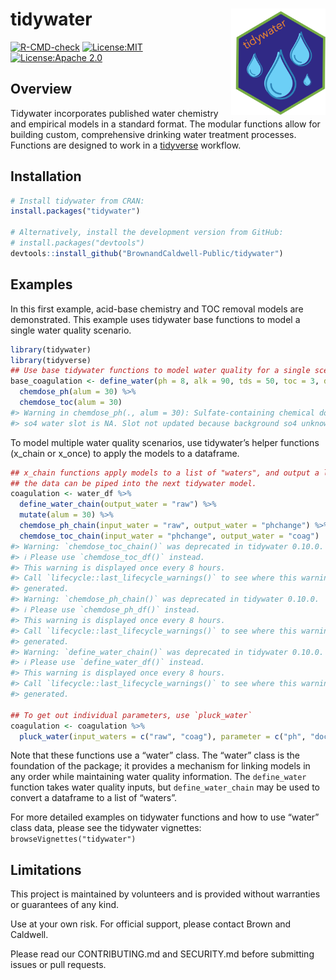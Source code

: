 
<!-- README.md is generated from README.Rmd. Please edit that file -->

# tidywater <img src="man/figures/tidywaterlogo.png" align="right" height = "170" />

<!-- badges: start -->

[![R-CMD-check](https://github.com/BrownandCaldwell-Public/tidywater/actions/workflows/R-CMD-check.yaml/badge.svg)](https://github.com/BrownandCaldwell-Public/tidywater/actions/workflows/R-CMD-check.yaml)
[![License:MIT](https://img.shields.io/badge/License-MIT-yellow.svg)](https://github.com/BrownandCaldwell-Public/tidywater/tree/main?tab=License-2-ov-file#mit-license)
[![License:Apache
2.0](https://img.shields.io/badge/license-Apache%20License%202.0-blue)](https://github.com/BrownandCaldwell-Public/tidywater/tree/main?tab=License-2-ov-file#mit-license)
<!-- badges: end -->

## Overview

Tidywater incorporates published water chemistry and empirical models in
a standard format. The modular functions allow for building custom,
comprehensive drinking water treatment processes. Functions are designed
to work in a [tidyverse](https://www.tidyverse.org/) workflow.

## Installation

``` r
# Install tidywater from CRAN:
install.packages("tidywater")

# Alternatively, install the development version from GitHub:
# install.packages("devtools")
devtools::install_github("BrownandCaldwell-Public/tidywater")
```

## Examples

In this first example, acid-base chemistry and TOC removal models are
demonstrated. This example uses tidywater base functions to model a
single water quality scenario.

``` r
library(tidywater)
library(tidyverse)
## Use base tidywater functions to model water quality for a single scenario.
base_coagulation <- define_water(ph = 8, alk = 90, tds = 50, toc = 3, doc = 2.8, uv254 = 0.08) %>%
  chemdose_ph(alum = 30) %>%
  chemdose_toc(alum = 30)
#> Warning in chemdose_ph(., alum = 30): Sulfate-containing chemical dosed, but
#> so4 water slot is NA. Slot not updated because background so4 unknown.
```

To model multiple water quality scenarios, use tidywater’s helper
functions (x_chain or x_once) to apply the models to a dataframe.

``` r
## x_chain functions apply models to a list of "waters", and output a list of "waters" so that
## the data can be piped into the next tidywater model.
coagulation <- water_df %>%
  define_water_chain(output_water = "raw") %>%
  mutate(alum = 30) %>%
  chemdose_ph_chain(input_water = "raw", output_water = "phchange") %>%
  chemdose_toc_chain(input_water = "phchange", output_water = "coag")
#> Warning: `chemdose_toc_chain()` was deprecated in tidywater 0.10.0.
#> ℹ Please use `chemdose_toc_df()` instead.
#> This warning is displayed once every 8 hours.
#> Call `lifecycle::last_lifecycle_warnings()` to see where this warning was
#> generated.
#> Warning: `chemdose_ph_chain()` was deprecated in tidywater 0.10.0.
#> ℹ Please use `chemdose_ph_df()` instead.
#> This warning is displayed once every 8 hours.
#> Call `lifecycle::last_lifecycle_warnings()` to see where this warning was
#> generated.
#> Warning: `define_water_chain()` was deprecated in tidywater 0.10.0.
#> ℹ Please use `define_water_df()` instead.
#> This warning is displayed once every 8 hours.
#> Call `lifecycle::last_lifecycle_warnings()` to see where this warning was
#> generated.

## To get out individual parameters, use `pluck_water`
coagulation <- coagulation %>%
  pluck_water(input_waters = c("raw", "coag"), parameter = c("ph", "doc"))
```

Note that these functions use a “water” class. The “water” class is the
foundation of the package; it provides a mechanism for linking models in
any order while maintaining water quality information. The
`define_water` function takes water quality inputs, but
`define_water_chain` may be used to convert a dataframe to a list of
“waters”.

For more detailed examples on tidywater functions and how to use “water”
class data, please see the tidywater vignettes:
`browseVignettes("tidywater")`

## Limitations

This project is maintained by volunteers and is provided without
warranties or guarantees of any kind.

Use at your own risk. For official support, please contact Brown and
Caldwell.

Please read our CONTRIBUTING.md and SECURITY.md before submitting issues
or pull requests.
